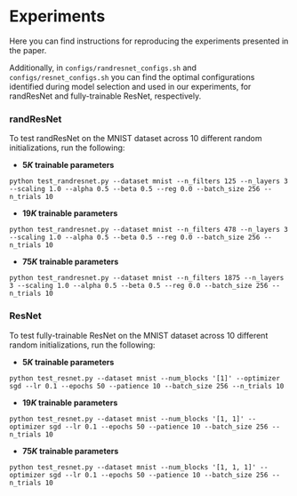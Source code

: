 # Experiments
Here you can find instructions for reproducing the experiments presented in the paper.

Additionally, in `configs/randresnet_configs.sh` and `configs/resnet_configs.sh` you can find the optimal configurations identified during model selection and used in our experiments, for randResNet and fully-trainable ResNet, respectively.

### randResNet
To test randResNet on the MNIST dataset across $10$ different random initializations, run the following:
- **$5K$ trainable parameters**
```
python test_randresnet.py --dataset mnist --n_filters 125 --n_layers 3 --scaling 1.0 --alpha 0.5 --beta 0.5 --reg 0.0 --batch_size 256 --n_trials 10
```

- **$19K$ trainable parameters**
```
python test_randresnet.py --dataset mnist --n_filters 478 --n_layers 3 --scaling 1.0 --alpha 0.5 --beta 0.5 --reg 0.0 --batch_size 256 --n_trials 10
```

- **$75K$ trainable parameters**
```
python test_randresnet.py --dataset mnist --n_filters 1875 --n_layers 3 --scaling 1.0 --alpha 0.5 --beta 0.5 --reg 0.0 --batch_size 256 --n_trials 10
```

### ResNet
To test fully-trainable ResNet on the MNIST dataset across $10$ different random initializations, run the following:
- **$5K$ trainable parameters**
```
python test_resnet.py --dataset mnist --num_blocks '[1]' --optimizer sgd --lr 0.1 --epochs 50 --patience 10 --batch_size 256 --n_trials 10
```

- **$19K$ trainable parameters**
```
python test_resnet.py --dataset mnist --num_blocks '[1, 1]' --optimizer sgd --lr 0.1 --epochs 50 --patience 10 --batch_size 256 --n_trials 10
```

- **$75K$ trainable parameters**
```
python test_resnet.py --dataset mnist --num_blocks '[1, 1, 1]' --optimizer sgd --lr 0.1 --epochs 50 --patience 10 --batch_size 256 --n_trials 10
```
